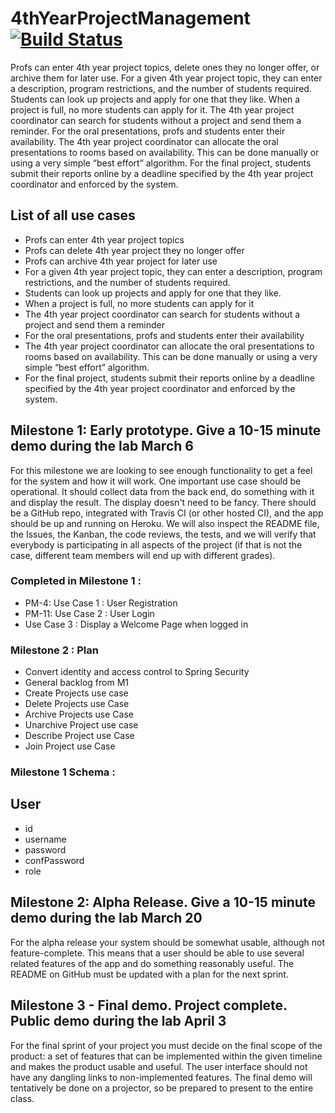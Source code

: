 # 4thYearProjectManagement                   [![Build Status](https://travis-ci.com/4806/4thYearProjectManagement.svg?token=us4qsxqi7zv1aRoJAiLW&branch=master)](https://travis-ci.com/4806/4thYearProjectManagement)

Profs can enter 4th year project topics, delete ones they no longer offer, or archive them for later use. For a given 4th year project topic, they can enter a description, program restrictions, and the number of students required. Students can look up projects and apply for one that they like. When a project is full, no more students can apply for it. The 4th year project coordinator can search for students without a project and send them a reminder. For the oral presentations, profs and students enter their availability. The 4th year project coordinator can allocate the oral presentations to rooms based on availability. This can be done manually or using a very simple “best effort” algorithm. For the final project, students submit their reports online by a deadline specified by the 4th year project coordinator and enforced by the system.

## List of all use cases
- Profs can enter 4th year project topics
- Profs can delete 4th year project they no longer offer
- Profs can archive 4th year project for later use
- For a given 4th year project topic, they can enter a description, program restrictions, and the number of students required.
- Students can look up projects and apply for one that they like. 
- When a project is full, no more students can apply for it
- The 4th year project coordinator can search for students without a project and send them a reminder
- For the oral presentations, profs and students enter their availability
- The 4th year project coordinator can allocate the oral presentations to rooms based on availability. This can be done manually or using a very simple “best effort” algorithm.
- For the final project, students submit their reports online by a deadline specified by the 4th year project coordinator and enforced by the system.

## Milestone 1: Early prototype. Give a 10-15 minute demo during the lab March 6
For this milestone we are looking to see enough functionality to get a feel for the system and how it will
work. One important use case should be operational. It should collect data from the back end, do
something with it and display the result. The display doesn't need to be fancy. There should be a GitHub
repo, integrated with Travis CI (or other hosted CI), and the app should be up and running on Heroku.
We will also inspect the README file, the Issues, the Kanban, the code reviews, the tests, and we will
verify that everybody is participating in all aspects of the project (if that is not the case, different team
members will end up with different grades).

### Completed in Milestone 1 : 
 - PM-4: Use Case 1 : User Registration
 - PM-11: Use Case 2 : User Login
 - Use Case 3 : Display a Welcome Page when logged in
 
### Milestone 2 : Plan
 - Convert identity and access control to Spring Security
 - General backlog from M1
 - Create Projects use case
 - Delete Projects use Case
 - Archive Projects use Case
 - Unarchive Project use case
 - Describe Project use Case
 - Join Project use Case
 
### Milestone 1 Schema : 

## User
  - id   
  - username
  - password
  - confPassword
  - role

## Milestone 2: Alpha Release. Give a 10-15 minute demo during the lab March 20
For the alpha release your system should be somewhat usable, although not feature-complete. This
means that a user should be able to use several related features of the app and do something reasonably
useful. The README on GitHub must be updated with a plan for the next sprint.

## Milestone 3 - Final demo. Project complete. Public demo during the lab April 3
For the final sprint of your project you must decide on the final scope of the product: a set of features
that can be implemented within the given timeline and makes the product usable and useful. The user
interface should not have any dangling links to non-implemented features.
The final demo will tentatively be done on a projector, so be prepared to present to the entire class.
